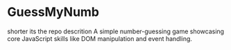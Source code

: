 # GuessMyNumb
shorter its the repo descrition A simple number-guessing game showcasing core JavaScript skills like DOM manipulation and event handling.
